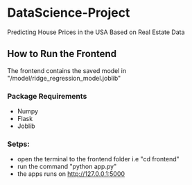 # DataScience-Project

Predicting House Prices in the USA Based on Real Estate Data

## How to Run the Frontend
The frontend contains the saved model in "/model/ridge_regression_model.joblib"
### Package Requirements 
- Numpy
- Flask
- Joblib
### Setps:
- open the terminal to the frontend folder i.e "cd frontend"
- run the command "python app.py"
- the apps runs on http://127.0.0.1:5000
